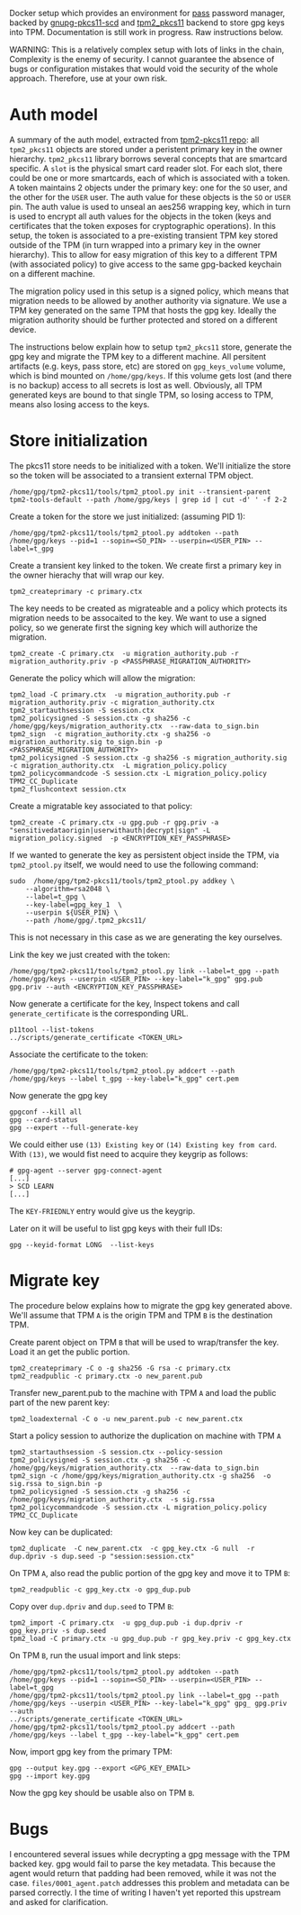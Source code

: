 Docker setup which provides an environment for [pass](https://www.passwordstore.org/) password manager, backed
by [gnupg-pkcs11-scd](https://github.com/alonbl/gnupg-pkcs11-scd) and [tpm2_pkcs11](https://github.com/tpm2-software/tpm2-pkcs11) backend to store gpg keys into TPM.
Documentation is still work in progress. Raw instructions below.

WARNING: This is a relatively complex setup with lots of links in the chain, Complexity is the enemy of security. I cannot guarantee the absence of bugs or configuration mistakes that would void the security of the whole approach. Therefore, use at your own risk.

# Auth model

A summary of the auth model, extracted from [tpm2-pkcs11 repo](https://github.com/tpm2-software/tpm2-pkcs11/blob/master/docs/ARCHITECTURE.md): all `tpm2_pkcs11` objects are stored under a peristent primary key in the owner hierarchy. `tpm2_pkcs11` library borrows several concepts that are smartcard specific. A `slot` is the physical smart card reader slot. For each slot, there could be one or more smartcards, each of which is associated with a token. A token maintains 2 objects under the primary key: one for the `SO` user, and the other for the `USER` user. The auth value for these objects is the `SO` or `USER` pin. The auth value is used to unseal an aes256 wrapping key, which in turn is used to encrypt all auth values for the objects in the token (keys and certificates that the token exposes for cryptographic operations). In this setup, the token is associated to a pre-existing transient TPM key stored outside of the TPM (in turn wrapped into a primary key in the owner hierarchy). This to allow for easy migration of this key to a different TPM (with associated policy) to give access to the same gpg-backed keychain on a different machine.

The migration policy used in this setup is a signed policy, which means that migration needs to be allowed by another authority via
signature. We use a TPM key generated on the same TPM that hosts the gpg key. Ideally the migration authority should be further protected
and stored on a different device. 

The instructions below explain how to setup `tpm2_pkcs11` store, generate the gpg key and migrate the TPM key to a different machine.
All persitent artifacts (e.g. keys, pass store, etc) are stored on `gpg_keys_volume` volume, which is bind mounted on `/home/gpg/keys`. 
If this volume gets lost (and there is no backup) access to all secrets is lost as well. Obviously, all TPM generated keys are bound
to that single TPM, so losing access to TPM, means also losing access to the keys.

# Store initialization

The pkcs11 store needs to be initialized with a token.
We'll initialize the store so the token will be associated to a transient external TPM object.

```
/home/gpg/tpm2-pkcs11/tools/tpm2_ptool.py init --transient-parent tpm2-tools-default --path /home/gpg/keys | grep id | cut -d' ' -f 2-2
```

Create a token for the store we just initialized: (assuming PID 1):

```
/home/gpg/tpm2-pkcs11/tools/tpm2_ptool.py addtoken --path /home/gpg/keys --pid=1 --sopin=<SO_PIN> --userpin=<USER_PIN> --label=t_gpg
```

Create a transient key linked to the token. We create first a primary key in the owner hierachy that will wrap our key.
```
tpm2_createprimary -c primary.ctx
```

The key needs to be created as migrateable and a policy which protects its migration needs to be assocaited to the key. We want to
use a signed policy, so we generate first the signing key which will authorize the migration.

```
tpm2_create -C primary.ctx  -u migration_authority.pub -r migration_authority.priv -p <PASSPHRASE_MIGRATION_AUTHORITY>
```

Generate the policy which will allow the migration:

```
tpm2_load -C primary.ctx  -u migration_authority.pub -r migration_authority.priv -c migration_authority.ctx
tpm2_startauthsession -S session.ctx
tpm2_policysigned -S session.ctx -g sha256 -c /home/gpg/keys/migration_authority.ctx  --raw-data to_sign.bin
tpm2_sign  -c migration_authority.ctx -g sha256 -o migration_authority.sig to_sign.bin -p <PASSPHRASE_MIGRATION_AUTHORITY>
tpm2_policysigned -S session.ctx -g sha256 -s migration_authority.sig -c migration_authority.ctx  -L migration_policy.policy
tpm2_policycommandcode -S session.ctx -L migration_policy.policy TPM2_CC_Duplicate
tpm2_flushcontext session.ctx
```


Create a migratable key associated to that policy:
```
tpm2_create -C primary.ctx -u gpg.pub -r gpg.priv -a "sensitivedataorigin|userwithauth|decrypt|sign" -L migration_policy.signed  -p <ENCRYPTION_KEY_PASSPHRASE>
```

If we wanted to generate the key as persistent object inside the TPM, via `tpm2_ptool.py` itself, we would need to use the following command:
```
sudo  /home/gpg/tpm2-pkcs11/tools/tpm2_ptool.py addkey \
    --algorithm=rsa2048 \
    --label=t_gpg \
    --key-label=gpg_key_1  \
    --userpin ${USER_PIN} \
    --path /home/gpg/.tpm2_pkcs11/
```
This is not necessary in this case as we are generating the key ourselves.

Link the key we just created with the token:

```
/home/gpg/tpm2-pkcs11/tools/tpm2_ptool.py link --label=t_gpg --path /home/gpg/keys --userpin <USER_PIN> --key-label="k_gpg" gpg.pub gpg.priv --auth <ENCRYPTION_KEY_PASSPHRASE>
```

Now generate a certificate for the key, Inspect tokens and call `generate_certificate` is the corresponding URL.

```
p11tool --list-tokens
../scripts/generate_certificate <TOKEN_URL>
```

Associate the certificate to the token:

```
/home/gpg/tpm2-pkcs11/tools/tpm2_ptool.py addcert --path /home/gpg/keys --label t_gpg --key-label="k_gpg" cert.pem
```

Now generate the gpg key

```
gpgconf --kill all
gpg --card-status
gpg --expert --full-generate-key
```

We could either use `(13) Existing key` or `(14) Existing key from card`. With `(13)`, we would fist need to acquire they keygrip as follows:
```
# gpg-agent --server gpg-connect-agent
[...]
> SCD LEARN
[...]
```

The `KEY-FRIEDNLY` entry would give us the keygrip.

Later on it will be useful to list gpg keys with their full IDs:
```
gpg --keyid-format LONG  --list-keys
```

# Migrate key

The procedure below explains how to migrate the gpg key generated above. We'll assume that TPM `A`
is the origin TPM and TPM `B` is the destination TPM.

Create parent object on TPM `B` that will be used to wrap/transfer the key. Load it an get the public portion.

```
tpm2_createprimary -C o -g sha256 -G rsa -c primary.ctx
tpm2_readpublic -c primary.ctx -o new_parent.pub
```

Transfer new_parent.pub to the machine with TPM `A` and load the public part of the new parent key:

```
tpm2_loadexternal -C o -u new_parent.pub -c new_parent.ctx
```

Start a policy session to authorize the duplication on machine with TPM `A`
```
tpm2_startauthsession -S session.ctx --policy-session
tpm2_policysigned -S session.ctx -g sha256 -c /home/gpg/keys/migration_authority.ctx  --raw-data to_sign.bin
tpm2_sign -c /home/gpg/keys/migration_authority.ctx -g sha256  -o sig.rssa to_sign.bin -p
tpm2_policysigned -S session.ctx -g sha256 -c /home/gpg/keys/migration_authority.ctx  -s sig.rssa
tpm2_policycommandcode -S session.ctx -L migration_policy.policy TPM2_CC_Duplicate
```

Now key can be duplicated:
```
tpm2_duplicate  -C new_parent.ctx  -c gpg_key.ctx -G null  -r dup.dpriv -s dup.seed -p "session:session.ctx"
```

On TPM `A`, also read the public portion of the gpg key and move it to TPM `B`:
```
tpm2_readpublic -c gpg_key.ctx -o gpg_dup.pub
```

Copy over `dup.dpriv` and `dup.seed` to TPM `B`:

```
tpm2_import -C primary.ctx  -u gpg_dup.pub -i dup.dpriv -r gpg_key.priv -s dup.seed
tpm2_load -C primary.ctx -u gpg_dup.pub -r gpg_key.priv -c gpg_key.ctx
```


On TPM `B`, run the usual import and link steps:

```
/home/gpg/tpm2-pkcs11/tools/tpm2_ptool.py addtoken --path /home/gpg/keys --pid=1 --sopin=<SO_PIN> --userpin=<USER_PIN> --label=t_gpg
/home/gpg/tpm2-pkcs11/tools/tpm2_ptool.py link --label=t_gpg --path /home/gpg/keys --userpin <USER_PIN> --key-label="k_gpg" gpg_ gpg.priv --auth
../scripts/generate_certificate <TOKEN_URL>
/home/gpg/tpm2-pkcs11/tools/tpm2_ptool.py addcert --path /home/gpg/keys --label t_gpg --key-label="k_gpg" cert.pem
```

Now, import gpg key from the primary TPM:
```
gpg --output key.gpg --export <GPG_KEY_EMAIL>
gpg --import key.gpg
```

Now the gpg key should be usable also on TPM `B`.


# Bugs
I encountered several issues while decrypting a gpg message with the TPM backed key. gpg would fail to parse the key metadata.
This because the agent would return that padding had been removed, while it was not the case. `files/0001_agent.patch` addresses
this problem and metadata can be parsed correctly. I the time of writing I haven't yet reported this upstream and asked for
clarification.
